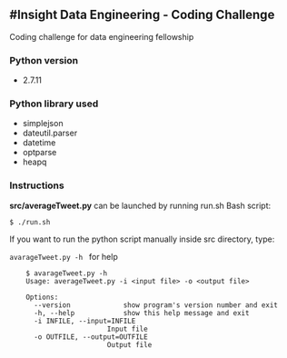 #Insight Data Engineering - Coding Challenge
---

Coding challenge for data engineering fellowship

### Python version
- 2.7.11

### Python library used
- simplejson 
- dateutil.parser
- datetime
- optparse
- heapq 

### Instructions
**src/averageTweet.py** can be launched by running run.sh Bash script:  

`$ ./run.sh`  

If you want to run the python script manually inside src directory, type:

`avarageTweet.py -h ` for help

```
	$ avarageTweet.py -h
	Usage: averageTweet.py -i <input file> -o <output file>

	Options:
	  --version             show program's version number and exit
	  -h, --help            show this help message and exit
	  -i INFILE, --input=INFILE
                        Input file
	  -o OUTFILE, --output=OUTFILE
                        Output file

```



